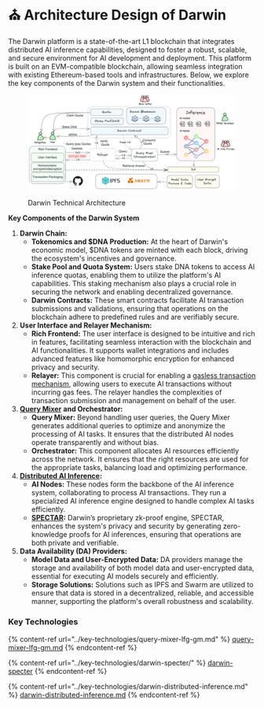 # ⛪ Architecture Design of Darwin

The Darwin platform is a state-of-the-art L1 blockchain that integrates distributed AI inference capabilities, designed to foster a robust, scalable, and secure environment for AI development and deployment. This platform is built on an EVM-compatible blockchain, allowing seamless integration with existing Ethereum-based tools and infrastructures. Below, we explore the key components of the Darwin system and their functionalities.

<figure><img src="../.gitbook/assets/image (4).png" alt=""><figcaption><p>Darwin Technical Architecture</p></figcaption></figure>

**Key Components of the Darwin System**

1. **Darwin Chain:**
   * **Tokenomics and $DNA Production:** At the heart of Darwin's economic model, $DNA tokens are minted with each block, driving the ecosystem's incentives and governance.
   * **Stake Pool and Quota System:** Users stake DNA tokens to access AI inference quotas, enabling them to utilize the platform's AI capabilities. This staking mechanism also plays a crucial role in securing the network and enabling decentralized governance.
   * **Darwin Contracts:** These smart contracts facilitate AI transaction submissions and validations, ensuring that operations on the blockchain adhere to predefined rules and are verifiably secure.
2. **User Interface and Relayer Mechanism:**
   * **Rich Frontend:** The user interface is designed to be intuitive and rich in features, facilitating seamless interaction with the blockchain and AI functionalities. It supports wallet integrations and includes advanced features like homomorphic encryption for enhanced privacy and security.
   * **Relayer:** This component is crucial for enabling a [gasless transaction mechanism](architecture-design-of-darwin/darwin-tokenomics-and-gasless-model.md), allowing users to execute AI transactions without incurring gas fees. The relayer handles the complexities of transaction submission and management on behalf of the user.
3. [**Query Mixer**](../key-technologies/query-mixer-lfg-gm.md) **and Orchestrator:**
   * **Query Mixer:** Beyond handling user queries, the Query Mixer generates additional queries to optimize and anonymize the processing of AI tasks. It ensures that the distributed AI nodes operate transparently and without bias.
   * **Orchestrator:** This component allocates AI resources efficiently across the network. It ensures that the right resources are used for the appropriate tasks, balancing load and optimizing performance.
4. [**Distributed AI Inference**](../key-technologies/darwin-distributed-inference.md)**:**
   * **AI Nodes:** These nodes form the backbone of the AI inference system, collaborating to process AI transactions. They run a specialized AI inference engine designed to handle complex AI tasks efficiently.
   * [**SPECTAR**](../key-technologies/darwin-specter/)**:** Darwin’s proprietary zk-proof engine, SPECTAR, enhances the system's privacy and security by generating zero-knowledge proofs for AI inferences, ensuring that operations are both private and verifiable.
5. **Data Availability (DA) Providers:**
   * **Model Data and User-Encrypted Data:** DA providers manage the storage and availability of both model data and user-encrypted data, essential for executing AI models securely and efficiently.
   * **Storage Solutions:** Solutions such as IPFS and Swarm are utilized to ensure that data is stored in a decentralized, reliable, and accessible manner, supporting the platform's overall robustness and scalability.

### Key Technologies

{% content-ref url="../key-technologies/query-mixer-lfg-gm.md" %}
[query-mixer-lfg-gm.md](../key-technologies/query-mixer-lfg-gm.md)
{% endcontent-ref %}

{% content-ref url="../key-technologies/darwin-specter/" %}
[darwin-specter](../key-technologies/darwin-specter/)
{% endcontent-ref %}

{% content-ref url="../key-technologies/darwin-distributed-inference.md" %}
[darwin-distributed-inference.md](../key-technologies/darwin-distributed-inference.md)
{% endcontent-ref %}
